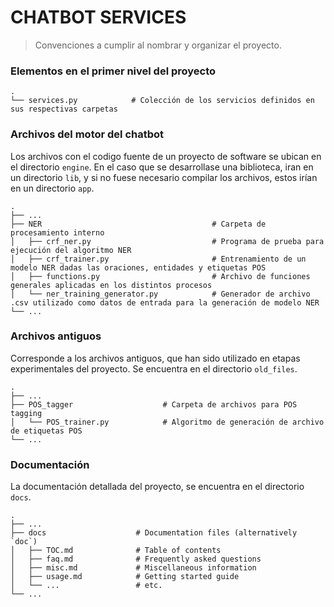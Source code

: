 CHATBOT SERVICES
============================

> Convenciones a cumplir al nombrar y organizar el proyecto.

### Elementos en el primer nivel del proyecto
    .
    └── services.py            # Colección de los servicios definidos en sus respectivas carpetas

### Archivos del motor del chatbot

Los archivos con el codigo fuente de un proyecto de software se ubican en el 
directorio `engine`. En el caso que se desarrollase una biblioteca, iran en 
un directorio `lib`, y  si no fuese necesario compilar los archivos, estos 
irían en un directorio `app`.

    .
    ├── ...
    ├── NER                                      # Carpeta de procesamiento interno
    │   ├── crf_ner.py                           # Programa de prueba para ejecución del algoritmo NER
    │   ├── crf_trainer.py                       # Entrenamiento de un modelo NER dadas las oraciones, entidades y etiquetas POS
    │   ├── functions.py                         # Archivo de funciones generales aplicadas en los distintos procesos
    │   └── ner_training_generator.py            # Generador de archivo .csv utilizado como datos de entrada para la generación de modelo NER
    └── ...

### Archivos antiguos

Corresponde a los archivos antiguos, que han sido utilizado en etapas experimentales
del proyecto. Se encuentra en el directorio `old_files`.

    .
    ├── ...
    ├── POS_tagger                    # Carpeta de archivos para POS tagging
    │   └── POS_trainer.py            # Algoritmo de generación de archivo de etiquetas POS
    └── ...

### Documentación
La documentación detallada del proyecto, se encuentra en el directorio `docs`.

    .
    ├── ...
    ├── docs                    # Documentation files (alternatively `doc`)
    │   ├── TOC.md              # Table of contents
    │   ├── faq.md              # Frequently asked questions
    │   ├── misc.md             # Miscellaneous information
    │   ├── usage.md            # Getting started guide
    │   └── ...                 # etc.
    └── ...
